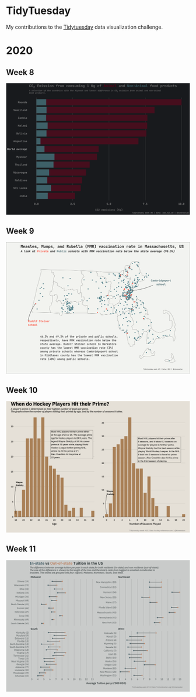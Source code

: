 # TidyTuesday
My contributions to the [Tidytuesday](https://github.com/rfordatascience/tidytuesday) data visualization challenge.

# 2020

## Week 8

![](TT-2020-w8/plots/food-consumption-emmissions.png)

## Week 9

![](TT-2020-w9/plots/measles_mass.png)

## Week 10

![](TT-2020-w10/plots/hockey_primes.png)

## Week 11
![](TT-2020-w11/plots/in_out_state_tuition.png)
